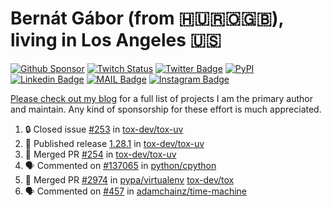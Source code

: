 # Bernát Gábor (from 🇭🇺🇷🇴🇬🇧), living in Los Angeles 🇺🇸

[![Github Sponsor](https://img.shields.io/static/v1?label=Sponsor&message=%E2%9D%A4&logo=GitHub&link=https://github.com/sponsors/gaborbernat&style=flat-square)](https://github.com/sponsors/gaborbernat)
[![Twitch Status](https://img.shields.io/twitch/status/gaborbernat?style=flat-square)](https://www.twitch.tv/gaborbernat)
[![Twitter Badge](https://img.shields.io/badge/-@gjbernat-1ca0f1?style=flat-square&labelColor=1ca0f1&logo=twitter&logoColor=white&link=https://twitter.com/gjbernat)](https://twitter.com/gjbernat)
[![PyPI](https://img.shields.io/badge/-gaborbernat-0073b7?style=flat-square&logo=Python&logoColor=white&link=https://pypi.org/user/gaborbernat/)](https://pypi.org/user/gaborbernat/)
[![Linkedin Badge](https://img.shields.io/badge/-gaborbernat-blue?style=flat-square&logo=Linkedin&logoColor=white&link=https://www.linkedin.com/in/gaborbernat/)](https://www.linkedin.com/in/gaborbernat/)
[![MAIL Badge](https://img.shields.io/badge/-gaborjbernat@gmail.com-c14438?style=flat-square&logo=Gmail&logoColor=white&link=mailto:gaborjbernat@gmail.com)](mailto:gaborjbernat@gmail.com)
[![Instagram Badge](https://img.shields.io/badge/-@gabor__bernat-845EC2?style=flat-square&labelColor=white&logo=Instagram&link=https://instagram.com/gabor_bernat/)](https://instagram.com/gabor_bernat)

[Please check out my blog](https://bernat.tech/about/) for a full list of projects I am the primary author and maintain.
Any kind of sponsorship for these effort is much appreciated.

<!--START_SECTION:activity-->

1. 🔒 Closed issue [#253](https://github.com/tox-dev/tox-uv/issues/253) in [tox-dev/tox-uv](https://github.com/tox-dev/tox-uv)
2. 🚀 Published release [1.28.1](https://github.com/tox-dev/tox-uv/releases/tag/1.28.1) in [tox-dev/tox-uv](https://github.com/tox-dev/tox-uv)
3. 🎉 Merged PR [#254](https://github.com/tox-dev/tox-uv/pull/254) in [tox-dev/tox-uv](https://github.com/tox-dev/tox-uv)
4. 🗣 Commented on [#137065](https://github.com/python/cpython/issues/137065#issuecomment-3386210938) in [python/cpython](https://github.com/python/cpython)
5. 🎉 Merged PR [#2974](https://github.com/pypa/virtualenv/pull/2974) in [pypa/virtualenv](https://github.com/pypa/virtualenv)
   [tox-dev/tox](https://github.com/tox-dev/tox)
5. 🗣 Commented on [#457](https://github.com/adamchainz/time-machine/pull/457#issuecomment-2197730644) in
[adamchainz/time-machine](https://github.com/adamchainz/time-machine)
<!--END_SECTION:activity-->
